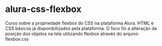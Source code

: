 # alura-css-flexbox
Curso sobre a propriedade flexbox do CSS na plataforma Alura.
HTML e CSS básicos já disponibilizados pela plataforma. O foco foi a alteração da posição dos objetos na tela utilizando flexbox através do arquivo flexbox.css
